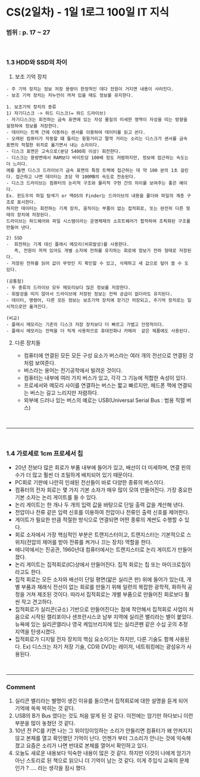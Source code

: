 # CS(2일차) - 1일 1로그 100일 IT 지식

### 범위 : p. 17 ~ 27

<br />

### 1.3 HDD와 SSD의 차이
  1. 보조 기억 장치

    - 주 기억 장치는 정보 저장 용량이 한정적인 데다 전원이 거지면 내용이 사라진다.
    - 보조 기억 장치는 저누언이 꺼져 있을 때도 정보를 유지한다.

    1. 보조기억 장치의 종류
    1) 자기디스크 -> 하드 디스크(= 하드 드라이브)
    - 자기디스크는 회전하는 금속 표면에 있는 자성 물질의 미세한 영역이 자성을 띠는 방향을 설정하여 정보를 저장한다.
    - 데이터는 트랙 간에 이동하는 센서를 이용하여 데이터를 읽고 쓴다.
    - 오래된 컴퓨터가 작동할 떄 들리는 윙윙거리고 딸깍 거리는 소리는 디스크가 센서를 금속 표면의 적절한 위치로 옮기면서 내는 소리이다.
    - 디스크 표면은 고속으로(분당 5400회 이상) 회전한다.
    - 디스크는 용량면에서 RAM보다 바이트당 100배 정도 저렴하지만, 정보에 접근하는 속도는 더 느리다.
    에를 들면 디스크 드라이브가 금속 표면의 특정 트랙에 접근하는 데 약 100 분의 1초 걸린다. 접근하고 나면 데이터는 초당 약 100MB의 속도로 전송된다.
    - 디스크 드라이브는 컴퓨터의 논리적 구조와 물리적 구현 간의 차이를 보여주는 좋은 예이다.
    Ex. 윈도우의 파일 탐색기 or 맥OS의 Finder는 드라이브의 내용을 폴더와 파일의 계층 구조로 표시한다.
    하지만 데이터는 회전하는 기계 장치, 움직이는 부품이 없는 접적회로, 또는 완전히 다른 형태의 장치에 저장된다.
    드라이브는 하드웨어와 파일 시스템이라는 운영체제의 소프트웨어가 합작하여 조죅화된 구조를 만들어 낸다.

    2) SSD
    -  회전하는 기계 대신 플래시 메모리(비휘발성)를 사용한다. 
       즉, 전원이 꺼져 있어도 개별 소자에 전하를 유지하는 회로에 정보가 전하 형태로 저장된다.
    - 저장된 전하를 읽어 값이 무엇인 지 확인할 수 있고, 삭제하고 새 값으로 덮어 쓸 수 도 있다.

    (공통점)
    - 두 종류의 드라이브 모두 메모리보다 많은 정보를 저장한다.
    - 휘발성을 띠지 않아서 드라이브에 저장된 정보는 전력 공급이 없더라도 유지된다.
    - 데이터, 명령어, 다른 모든 정보는 보조기억 장치에 장기간 저장되고, 주기억 장치로는 일시적으로만 옮겨진다.

    (비교)
    - 플래시 메모리는 기존의 디스크 저장 장치보다 더 빠르고 가볍고 안정적이다.
    - 플래시 메모리는 전력을 더 적게 사용하므로 휴대전화나 카메라  같은 제품에도 사용된다.
  

  2. 다른 장치들
     
     - 컴퓨터에 연결된 모든 모든 구성 요소가 버스라는 여러 개의 전선으로 연결된 것처럼 보여준다.
     - 버스라는 용어는 전기공학에서 빌려온 것이다.
     - 컴퓨터는 내부에 여러 가지 버스가 있고, 각각 그 기능에 적합한 속성이 있다.
     - 프로세서와 메모리 사이를 연결하는 버스는 짧고 빠르지만, 헤드폰 잭에 연결되는 버스는 길고 느리지만 저렴하다.
     - 외부에 드러나 있는 버스의 예로는 USB(Universal Serial Bus : 범용 직렬 버스)


<br />  
<hr />
<br />

### 1.4 가로세로 1cm 프로세서 칩
  - 20년 전보다 많은 회로가 부품 내부에 들어가 있고, 배선이 더 미세하며, 연결 핀의 수가 더 많고 훨씬 더 조밀하게 배치되어 있기 때문이다.
  - PC회로 기판에 나란히 인쇄된 전선들이 바로 다양한 종류의 버스이다.
  - 컴퓨터의 전자 회로는 몇 가지 기본 소자가 매우 많이 모여 만들어진다. 가장 중요한 기본 소자는 논리 게이트를 들 수 있다.
  - 논리 게이트는 한 개나 두 개의 입력 값을 바탕으로 단일 출력 값을 계산해 낸다.
  - 전압이나 전류 같은 입력 신호를 이용하여 전압이나 전류인 출력 신호를 제어한다.
  - 게이트가 필요한 만큼 적절한 방식으로 연결되면 어떤 종류의 계싼도 수행할 수 있다.
  - 회로 소자에서 가장 핵심적인 부분은 트랜지스터이고, 트랜지스터는 기본적으로 스위치(전압의 제어를 받아 전류를 켜거나 끄는 장치) 역할을 한다.
  - 에니악에서는 진공관, 1960년대 컴퓨터에서는 트랜지스터로 논리 게이트가 만들어 졌다.
  - 논리 게이트는 집적회로(IC)상에서 만들어진다. 집적 회로는 칩 또는 마이크로칩이라고도 한다.
  - 집적 회로는 모든 소자와 배선이 단일 평면(얇은 실리콘 판) 위에 들어가 있는데, 개별 부품과 재래식 전선이 없는 회로를 만들기 위해 일련의 복잡한 광학적, 화하적 공정을 거쳐 제조된 것이다. 따라서 집적회로는 개별 부품으로 만들어진 회로보다 훨씬 작고 견고하다.
  - 집적회로가 실리콘(규소) 기반으로 만들어진다는 점에 착안해서 집적회로 사업이 처음으로 시작된 캘리포이나 샌프란시스코 남부 지역에 실리콘 밸리라는 별이 붙었다. 뉴욕에 있는 실리콘앨리나 영국 케임브리지에 있는 실리콘펜 같은 수십 곳의 추정 지역을 탄생시켰다.
  - 집적회로가 디지털 전자 장치의 핵심 요소이기는 하지만, 다른 기술도 함께 사용된다. 
    Ex) 디스크는 자기 저장 기술, CD와 DVD는 레이저, 네트워킹에는 광섬유가 사용된다.

<br />
<hr />

### Comment
  1. 실리콘 밸리라는 별명이 생긴 이유를 들으면서 집적회로에 대한 설명을 듣게 되어 기억에 쏙쏙 박히는 것 같다.
  2. USB의 B가 Bus 였다는 것도 처음 알게 된 것 같다. 이전에는 암기만 하다보니 이런 부분을 많이 놓쳤던 것 같다.
  3. 10년 전 PC를 키면 나는 그 위이잉이잉하는 소리가 안들리면 컴퓨터가 왜 안켜지지 않고 본체를 열고 확인했던 기억이 난다. 언젠가 부터 그소리가 안나는 것에 익숙해졌고 요즘은 소리가 나면 반대로 본체를 열어서 확인하고 있다. 
  4. 오늘도 새로운 내용보다 익숙한 내용이 많은 것 같다. 하지만 이것이 나에게 암기가 아닌 스토리로 된 책으로 읽으니 더 기억이 남는 것 같다. 이게 주입식 교육의 문제인가 ? .... 라는 생각을 잠시 했다.

  

